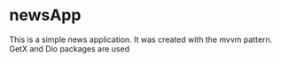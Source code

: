# newsApp
 This is a simple news application. It was created with the mvvm pattern. GetX and Dio packages are used
